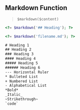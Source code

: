 ## Markdown Function

> `$markdown($content)`

``` php
<?= $markdown('## Heading'); ?>

<?= $markdown('filename.md'); ?>
```

``` txt
# Heading 1
## Heading 2
### Heading 3
#### Heading 4
##### Heading 5
###### Heading 6
--- Horizontal Ruler
* Bulleted List
+ Numbered List
- Alphabetical List
*Bold*
_Italic_
~Strikethrough~
`code`
```